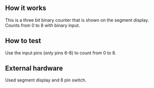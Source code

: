 <!---

This file is used to generate your project datasheet. Please fill in the information below and delete any unused
sections.

You can also include images in this folder and reference them in the markdown. Each image must be less than
512 kb in size, and the combined size of all images must be less than 1 MB.
-->

## How it works

This is a three bit binary counter that is shown on the segment display. Counts from 0 to 8 with binary input.

## How to test

Use the input pins (only pins 6-8) to count from 0 to 8.

## External hardware

Used segment display and 8 pin switch.
